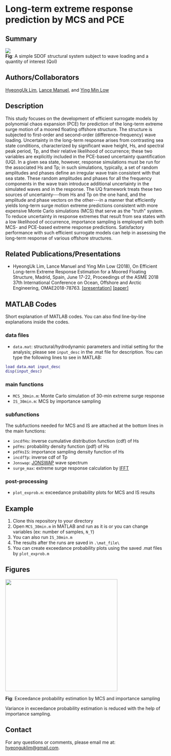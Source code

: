 # Long-term extreme response prediction by MCS and PCE
## Summary
![](https://github.com/hyeonguklim/longterm_extreme/blob/master/scheme/scheme.png)  
**Fig**: A simple SDOF structural system subject to wave loading and a quantity of interest (QoI)

## Authors/Collaborators
[HyeongUk Lim](https://hyeonguk.wordpress.com), [Lance Manuel](https://lancemanuel.netlify.com), and [Ying Min Low](https://www.eng.nus.edu.sg/cee/staff/low-ying-min/)

## Description
This study focuses on the development of efficient surrogate models by polynomial chaos expansion (PCE) for prediction of the long-term extreme surge motion of a moored floating offshore structure. The structure is subjected to first-order and second-order (difference-frequency) wave loading. Uncertainty in the long-term response arises from contrasting sea state conditions, characterized by significant wave height, Hs, and spectral peak period, Tp, and their relative likelihood of occurrence; these two variables are explicitly included in the PCE-based uncertainty quantification (UQ). In a given sea state, however, response simulations must be run for the associated Hs and Tp; in such simulations, typically, a set of random amplitudes and phases define an irregular wave train consistent with that sea state.  These random amplitudes and phases for all the frequency components in the wave train introduce additional uncertainty in the simulated waves and in the response.  The UQ framework treats these two sources of uncertainty---from Hs and Tp on the one hand, and the amplitude and phase vectors on the other---in a manner that efficiently yields long-term surge motion extreme predictions consistent with more expensive Monte Carlo simulations (MCS) that serve as the "truth" system. To reduce uncertainty in response extremes that result from sea states with a low likelihood of occurrence, importance sampling is employed with both MCS- and PCE-based extreme response predictions. Satisfactory performance with such efficient surrogate models can help in assessing the long-term response of various offshore structures.  

## Related Publications/Presentations
- HyeongUk Lim, Lance Manuel and Ying Min Low (2018), On Efficient Long-term Extreme Response Estimation for a Moored Floating Structure, Madrid, Spain, June 17-22, Proceedings of the ASME 2018 37th International Conference on Ocean, Offshore and Arctic Engineering, OMAE2018-78763. [[presentation]](https://github.com/hyeonguklim/longterm_extreme/blob/master/presentation/OMAE_2018-78763.pdf) [[paper]](https://doi.org/10.1115/OMAE2018-78763)

## MATLAB Codes
Short explanation of MATLAB codes. You can also find line-by-line explanations inside the codes.

### data files

- `data.mat`: structural/hydrodynamic parameters and initial setting for the analysis; please see `input_desc` in the .mat file for description. You can type the following lines to see in MATLAB:

```Matlab
load data.mat input_desc
disp(input_desc)
```

### main functions

- `MCS_30min.m`: Monte Carlo simulation of 30-min extreme surge response
- `IS_30min.m`: MCS by importance sampling

### subfunctions
The subfuctions needed for MCS and IS are attached at the bottom lines in the main functions:

- `incdfHs`: inverse cumulative distribution function (cdf) of Hs
- `pdfHs`: probability density function (pdf) of Hs
- `pdfHsIS`: importance sampling density function of Hs
- `incdfTp`: inverse cdf of Tp
- `Jonswap`: [JONSWAP](https://wikiwaves.org/Ocean-Wave_Spectra) wave spectrum
- `surge_max`: extreme surge response calculation by [IFFT](https://www.mathworks.com/help/matlab/ref/ifft.html)

### post-processing
- `plot_exprob.m`: exceedance probability plots for MCS and IS results

## Example
1. Clone this repository to your directory
2. Open `MCS_30min.m` in MATLAB and run as it is or you can change variables (ex: number of samples, `N_T`)
3. You can also run `IS_30min.m`
4. The results after the runs are saved in `.\mat_file\`
5. You can create exceedance probability plots using the saved .mat files by `plot_exprob.m`

## Figures
<img src="https://github.com/hyeonguklim/longterm_extreme/blob/master/figures/exprob.png" width="350" height="">

**Fig**: Exceedance probability estimation by MCS and importance sampling

Variance in exceedance probability estimation is reduced with the help of importance sampling.

## Contact
For any questions or comments, please email me at: hyeonguklim@gmail.com.

